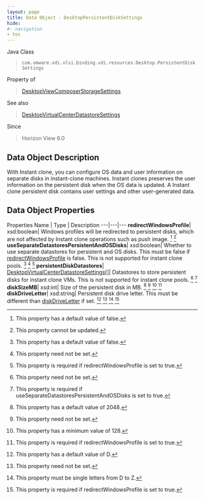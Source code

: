 ```yaml
---
layout: page
title: Data Object - DesktopPersistentDiskSettings
hide:
#- navigation
- toc
---
```






Java Class
> `com.vmware.vdi.vlsi.binding.vdi.resources.Desktop.PersistentDiskSettings`

Property of
> [DesktopViewComposerStorageSettings](vdi.resources.Desktop.ViewComposerStorageSettings.md#field_detail)

See also
> [DesktopVirtualCenterDatastoreSettings](vdi.resources.Desktop.VirtualCenterDatastoreSettings.md)

Since
> Horizon View 6.0


## Data Object Description

With Instant clone, you can configure OS data and user information on separate disks in instant-clone machines. Instant clones preserves the user information on the persistent disk when the OS data is updated. A Instant clone persistent disk contains user settings and other user-generated data.

## Data Object Properties
Properties
Name |  Type |  Description
---|---|---
**redirectWindowsProfile**|  xsd:boolean|  Windows profiles will be redirected to persistent disks, which are not affected by Instant clone operations such as push image. [^5] [^2]
**useSeparateDatastoresPersistentAndOSDisks**|  xsd:boolean|  Whether to use separate datastores for persistent and OS disks. This must be false if [redirectWindowsProfile](vdi.resources.Desktop.PersistentDiskSettings.md#redirectWindowsProfile) is false. This is not supported for instant clone pools. [^5] [^1] [^74]
**persistentDiskDatastores**| [DesktopVirtualCenterDatastoreSettings[]](vdi.resources.Desktop.VirtualCenterDatastoreSettings.md)|  Datastores to store persistent disks for instant clone VMs. This is not supported for instant clone pools. [^1] [^75]
**diskSizeMB**|  xsd:int|  Size of the persistent disk in MB. [^76] [^1] [^77] [^74]
**diskDriveLetter**|  xsd:string|  Persistent disk drive letter. This must be different than [diskDriveLetter](vdi.resources.Desktop.NonPersistentDiskSettings.md#diskDriveLetter) if set. [^78] [^1] [^185] [^74]
 


 


[^1]: This property need not be set.
[^2]: This property cannot be updated.
[^5]: This property has a default value of false.
[^74]: This property is required if redirectWindowsProfile is set to true.
[^75]: This property is required if useSeparateDatastoresPersistentAndOSDisks is set to true.
[^76]: This property has a default value of 2048.
[^77]: This property has a minimum value of 128.
[^78]: This property has a default value of D.
[^185]: This property must be single letters from D to Z.